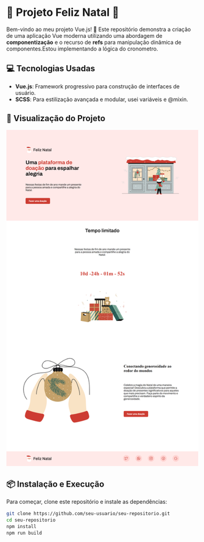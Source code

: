 # 🚀 Projeto Feliz Natal 📱

Bem-vindo ao meu projeto Vue.js! 🎉 Este repositório demonstra a criação de uma aplicação Vue moderna utilizando uma abordagem de **componentização** e o recurso de **refs** para manipulação dinâmica de componentes.Estou implementando a lógica do cronometro.

## 💻 **Tecnologias Usadas**

- **Vue.js**: Framework progressivo para construção de interfaces de usuário.
- **SCSS**: Para estilização avançada e modular, usei variáveis e @mixin.

## 📸 **Visualização do Projeto**

![Preview do Projeto](https://github.com/mariaccarolina/FelizNatal/blob/main/src/assets/feliz-natal-one.vercel.app_.png?raw=true)  

## 📦 **Instalação e Execução**

Para começar, clone este repositório e instale as dependências:

```bash
git clone https://github.com/seu-usuario/seu-repositorio.git
cd seu-repositorio
npm install
npm run build
```
